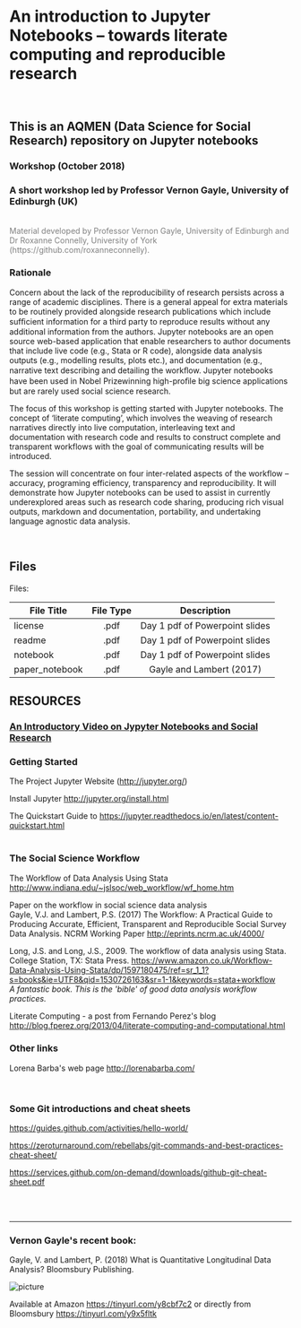 # An introduction to Jupyter Notebooks – towards literate computing and reproducible research <br>
<br>

## This is an AQMEN (Data Science for Social Research) repository on Jupyter notebooks

### Workshop (October 2018) <br>

### A short workshop led by Professor Vernon Gayle, University of Edinburgh (UK) <br>
 <br>
<span style="color:grey">Material developed by Professor Vernon Gayle, University of Edinburgh and Dr Roxanne Connelly, University of York (https://github.com/roxanneconnelly).</span> <br>

### Rationale 

Concern about the lack of the reproducibility of research persists across a range of academic disciplines. There is a general appeal for extra materials to be routinely provided alongside research publications which include sufﬁcient information for a third party to reproduce results without any additional information from the authors. Jupyter notebooks are an open source web-based application that enable researchers to author documents that include live code (e.g., Stata or R code), alongside data analysis outputs (e.g., modelling results, plots etc.), and documentation (e.g., narrative text describing and detailing the workﬂow. Jupyter notebooks have been used in Nobel Prizewinning high-proﬁle big science applications but are rarely used social science research. <br>
	
The focus of this workshop is getting started with Jupyter notebooks.  The concept of ‘literate computing’, which involves the weaving of research narratives directly into live computation, interleaving text and documentation with research code and results to construct complete and transparent workflows with the goal of communicating results will be introduced. <br>

The session will concentrate on four inter-related aspects of the workflow – accuracy, programing efficiency, transparency and reproducibility. It will demonstrate how Jupyter notebooks can be used to assist in currently underexplored areas such as research code sharing, producing rich visual outputs, markdown and documentation, portability, and undertaking language agnostic data analysis.<br>

<br>



## Files <br>


Files:

| File Title      | File Type          | Description
| -------------------------------------|:-------------:|:-------------:|
| license| .pdf | Day 1 pdf of Powerpoint slides |
| readme | .pdf | Day 1 pdf of Powerpoint slides |
| notebook  | .pdf | Day 1 pdf of Powerpoint slides |
| paper_notebook | .pdf | Gayle and Lambert (2017) |




## RESOURCES <br>


### [An Introductory Video on Jypyter Notebooks and Social Research](https://www.youtube.com/watch?v=Os3s1jwLAEI)  <br>


### Getting Started

The Project Jupyter Website (http://jupyter.org/) <br>

Install Jupyter http://jupyter.org/install.html

The Quickstart Guide to https://jupyter.readthedocs.io/en/latest/content-quickstart.html  <br>
 <br>

### The Social Science Workflow

The Workflow of Data Analysis Using Stata http://www.indiana.edu/~jslsoc/web_workflow/wf_home.htm  <br>

Paper on the workflow in social science data analysis  <br>
Gayle, V.J. and Lambert, P.S. (2017) The Workflow: A Practical Guide to Producing Accurate, Efficient, Transparent and Reproducible Social Survey Data Analysis. NCRM Working Paper http://eprints.ncrm.ac.uk/4000/  <br>

Long, J.S. and Long, J.S., 2009. The workflow of data analysis using Stata. College Station, TX: Stata Press.
https://www.amazon.co.uk/Workflow-Data-Analysis-Using-Stata/dp/1597180475/ref=sr_1_1?s=books&ie=UTF8&qid=1530726163&sr=1-1&keywords=stata+workflow<br>
_A fantastic book. This is the 'bible' of good data analysis workflow practices._ <br>

Literate Computing - a post from Fernando Perez's blog http://blog.fperez.org/2013/04/literate-computing-and-computational.html

### Other links <br>

Lorena Barba's web page http://lorenabarba.com/

<br>

### Some Git introductions and cheat sheets  <br>

https://guides.github.com/activities/hello-world/ <br>

https://zeroturnaround.com/rebellabs/git-commands-and-best-practices-cheat-sheet/ <br>

https://services.github.com/on-demand/downloads/github-git-cheat-sheet.pdf <br>

<br>
<br>



---


### Vernon Gayle's recent book:


Gayle, V. and Lambert, P. (2018) What is Quantitative Longitudinal Data Analysis?  Bloomsbury Publishing.

![picture](https://media.bloomsbury.com/rep/f/9781472515407.jpg)

Available at Amazon https://tinyurl.com/y8cbf7c2 or directly from Bloomsbury https://tinyurl.com/y9x5fltk



